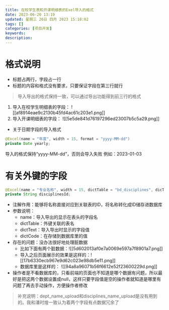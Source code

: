 ```yaml
---
title: 在校学生表和开课明细表的Exel导入的格式
date: 2023-06-20 13:19
updated: 星期三 26日 四月 2023 15:18:02
tags: []
categories: [项目开发]
keywords:
description: 
---
```



# 格式说明
- 标题占两行，字段占一行
- 标题的内容和格式没有要求，只要保证字段在第三行就行
> 导入导出的格式保持一致，可以通过导出功能得到前三行的格式
1. 导入在校学生明细表的字段：
 ![[af8914eae9c2130b45fd4ac61c203e1.png]]
2. 导入开课明细表的字段：
![[5e5de841d76197296ed23007b5c5a29.png]]
- 关于日期字段的导入格式
```java
@Excel(name = "年度", width = 15, format = "yyyy-MM-dd")  
private Date yearly;
```
导入的格式保持“yyyy-MM-dd”，否则会导入失败
例如：2023-01-03
# 有关外键的字段
```java
@Excel(name = "专业名称", width = 15, dictTable = "bd_disciplines", dicText = "cname", dicCode = "id")   
private String disciplinesId;
```
- 注解作用：能够将名称直接对应到关联表的ID，将名称转化成ID储存进数据库
- 参数说明：
	- name：导入导出的显示在表头的字段名
	- dictTable：外键关联的表名
	- dictText：导入导出时显示的字段值
	- dictCode：在存储到数据库里的值
- 存在的问题：没办法很好地处理脏数据
	- 比如下面有两个脏数据：![[5d602013af0e7a0069e597a7f8901a7.png]]
	- 导入之后页面展示的效果是这样的：![[17b6330ecb967e9d62c023e98db5e11.png]]
	- 数据库里是这样的：
	![[94a8a96071b56f6612e52f23600229d.png]]
- 操作者是不看数据库的，只看前端的页面也不知道是哪个数据有问题，所以最好是把这两个数据设置成null，这样只要字段值是空的操作者就知道是哪里有问题了再去手动操作，方便操作者修改
> 补充说明：dept_name_upload和disciplines_name_upload是没有用到的。我和潘时煌一致认为着两个字段有点数据冗余了